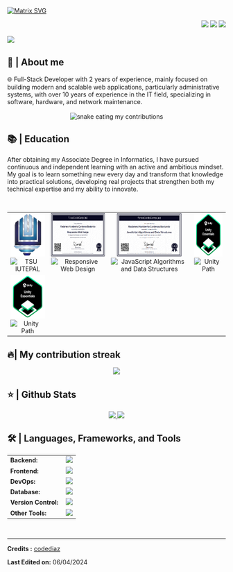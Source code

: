 [![Matrix SVG](https://raw.githubusercontent.com/rodrigograca31/rodrigograca31/master/matrix.svg)](https://www.youtube.com/watch?v=SDkAGkd4NLc) 
<div align="right">
<a style="text-decoration: none" target="_blank"href="https://github.com/codediaz">
<img src="https://visitor-badge.laobi.icu/badge?page_id=codediaz.codediaz&left_color=gray&right_color=blue&left_text=Coders%20visitors">
</a>
<a style="text-decoration: none" target="_blank" href="https://twitter.com/codediazsergio" >
<img width="60"src="https://img.shields.io/twitter/follow/chipro?label=Follow&style=social">
</a>
<a style="text-decoration: none" target="_blank" href="https://www.linkedin.com/in/sergio-diaz-fernandez/" >
<img width="70"src="https://img.shields.io/badge/-Connect-blue?style=flat&logo=Linkedin&logoColor=white">
</a>
</div>

<br>

<img src="https://readme-typing-svg.herokuapp.com/?font=Roboto&weight=900&size=40=true&vCenter=true&width=500&height=70&duration=4000&color=B3B3B3&lines=Hi+There!+👋;+I'm+Radames+Cardenas!;" />



<h2>📖 | About me</h2> 
🌐  Full-Stack Developer with 2 years of experience, mainly focused on building modern and scalable web applications, particularly administrative systems, with over 10 years of experience in the IT field, specializing in software, hardware, and network maintenance.

<div align="center">
  <br>
  <img alt="snake eating my contributions" src="https://raw.githubusercontent.com/flarxx/flarxx/output/snake.svg" />
  <br/>
</div>


<h2>📚 | Education</h2>
<p>After obtaining my Associate Degree in Informatics, I have pursued continuous and independent learning with an active and ambitious mindset. My goal is to learn something new every day and transform that knowledge into practical solutions, developing real projects that strengthen both my technical expertise and my ability to innovate.</p><br>

<div align="center">
  <table style="margin-left: auto; margin-right: auto;">
    <tr>
      <!-- IUTEPAL -->
      <td align="center">
        <img src="./assets/logoiutepal.png" height="100" alt="IUTEPAL Logo"/>
        <br>
        <img src="https://img.shields.io/badge/TSU%20IUTEPAL-100%25-brightgreen" alt="TSU IUTEPAL"/>
      </td>
      <!-- Responsive Web Design -->
      <td align="center">
        <a href="https://www.freecodecamp.org/certification/fccc54259c6-a68e-4f1d-962b-f8376f1faa2f/responsive-web-design" target="_blank">
          <img src="./assets/Responsive.png" height="100" alt="Responsive Web Design"/>
        </a>
        <br>
        <img src="https://img.shields.io/badge/ResponsiveWebDesign-100%25-brightgreen" alt="Responsive Web Design"/>
      </td>
      <!-- JavaScript Algorithms and Data Structures -->
      <td align="center">
        <a href="https://www.freecodecamp.org/certification/fccc54259c6-a68e-4f1d-962b-f8376f1faa2f/javascript-algorithms-and-data-structures-v8" target="_blank">
          <img src="./assets/JavaScript.png" height="100" alt="JavaScript Algorithms and Data Structures"/>
        </a>
        <br>
        <img src="https://img.shields.io/badge/JavaScriptAlgorithmsAndDataStructures-100%25-brightgreen" alt="JavaScript Algorithms and Data Structures"/>
      </td>
      <!-- Unity Badge -->
      <td align="center">
        <a href="https://www.credly.com/go/F2X091qZG01mlMizc3xMEA" target="_blank">
          <img src="./assets/Unity.png" height="100" alt="Unity Junior Badge"/>
        </a>
        <br>
        <img src="https://img.shields.io/badge/Unity-100%25-brightgreen" alt="Unity Path"/>
      </td>
    </tr>
     <!-- Unity Badge  Junior-->
      <td align="center">
          <img src="./assets/Unity.png" height="100" alt="Unity Junior Badge"/>
        <br>
        <img src="https://img.shields.io/badge/JuniorProgrammer-13%25-brightred" alt="Unity Path"/>
      </td>
    </tr>
  </table>
</div>






<h2>🔥| My contribution streak</h2>
<p align="center">
  <a href="https://github.com/DenverCoder1/github-readme-streak-stats">
    <img src="https://github-readme-streak-stats.herokuapp.com/?user=codediaz#version3"/>
  </a>
</p>

<h2>⭐ | Github Stats </h2>

<div align="center">
<a href="https://github.com/codediaz">
<img height="180em" src="https://github-readme-stats.vercel.app/api?username=codediaz&show_icons=true&theme=default&include_all_commits=true&count_private=true"/>
<img height="180em" src="https://github-readme-stats.vercel.app/api/top-langs/?username=codediaz&layout=compact&langs_count=7&theme=default"/></a>
</div>

<h2>🛠️ | Languages, Frameworks, and Tools </h2>
<table>
    <tr>
        <td style="font-weight: bold; padding-right: 10px; vertical-align: center; border: none;">Backend:</td>
        <td><img height="40" src="https://skillicons.dev/icons?i=nodejs,express,python,anaconda,opencv,java,php,laravel,cs,net,spring,go"/></td>
    </tr>
    <tr>
        <td style="font-weight: bold; padding-right: 10px; vertical-align: center;">Frontend:</td>
        <td><img height="40" src="https://skillicons.dev/icons?i=react,nextjs,mui,bootstrap,html,css,js,ts,angular,vue,vuetify"/></td>
    </tr>
    <tr>
        <td style="font-weight: bold; padding-right: 10px; vertical-align: center; border: none;">DevOps:</td>
        <td><img height="40" src="https://skillicons.dev/icons?i=docker,jenkins,githubactions,gcp,aws,prometheus,terraform,azure,kubernetes"/></td>
    </tr>
    <tr>
        <td style="font-weight: bold; padding-right: 10px; vertical-align: center; border: none;">Database:</td>
        <td><img height="40" src="https://skillicons.dev/icons?i=mysql,postgresql,firebase,graphql,mongodb,redis,elasticsearch"/></td>
    </tr>
    <tr>
        <td style="font-weight: bold; padding-right: 10px; vertical-align: center; border: none;">Version Control:</td>
        <td><img height="40" src="https://skillicons.dev/icons?i=github,gitlab,bitbucket"/></td>
    </tr>
    <tr>
        <td style="font-weight: bold; padding-right: 10px; vertical-align: center; border: none;">Other Tools:</td>
        <td><img height="40" src="https://skillicons.dev/icons?i=rabbitmq,grafana"/></td>
    </tr>
</table>
<br>

------
**Credits :** [codediaz](https://github.com/codediaz)

**Last Edited on:** 06/04/2024
